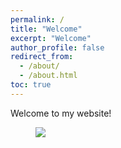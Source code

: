 ```yaml
---
permalink: /
title: "Welcome"
excerpt: "Welcome"
author_profile: false
redirect_from: 
  - /about/
  - /about.html
toc: true
---
```


Welcome to my website! 

<figure style="width: 300px" class="align-right">
    <a href="https://sarroniz.github.io/S-280/images/meme3.jpg"><img src="https://sarroniz.github.io/S-280/images/meme3.jpg"></a>
</figure>
